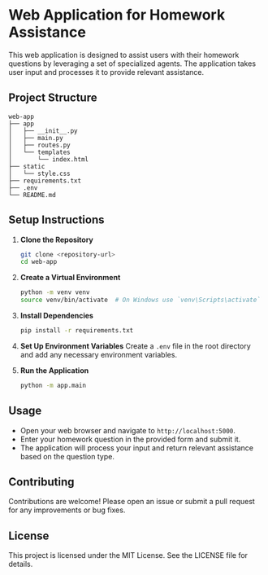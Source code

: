 # Web Application for Homework Assistance

This web application is designed to assist users with their homework questions by leveraging a set of specialized agents. The application takes user input and processes it to provide relevant assistance.

## Project Structure

```
web-app
├── app
│   ├── __init__.py
│   ├── main.py
│   ├── routes.py
│   └── templates
│       └── index.html
├── static
│   └── style.css
├── requirements.txt
├── .env
└── README.md
```

## Setup Instructions

1. **Clone the Repository**
   ```bash
   git clone <repository-url>
   cd web-app
   ```

2. **Create a Virtual Environment**
   ```bash
   python -m venv venv
   source venv/bin/activate  # On Windows use `venv\Scripts\activate`
   ```

3. **Install Dependencies**
   ```bash
   pip install -r requirements.txt
   ```

4. **Set Up Environment Variables**
   Create a `.env` file in the root directory and add any necessary environment variables.

5. **Run the Application**
   ```bash
   python -m app.main
   ```

## Usage

- Open your web browser and navigate to `http://localhost:5000`.
- Enter your homework question in the provided form and submit it.
- The application will process your input and return relevant assistance based on the question type.

## Contributing

Contributions are welcome! Please open an issue or submit a pull request for any improvements or bug fixes.

## License

This project is licensed under the MIT License. See the LICENSE file for details.